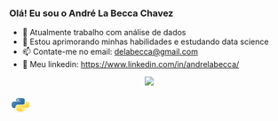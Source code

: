 ### Olá! Eu sou o André La Becca Chavez

- 🔭 Atualmente trabalho com análise de dados
- 🌱 Estou aprimorando minhas habilidades e estudando data science
- 📫 Contate-me no email: delabecca@gmail.com
- 💼 Meu linkedin: https://www.linkedin.com/in/andrelabecca/

<div align="center">
<img height="180em" src="https://github-readme-stats.vercel.app/api/top-langs/?username=la-becca&layout=compact&langs_count=7&theme=dracula"/>
</div>

<div style="display: inline_block"><br>
  <img align="center" alt="Andre-Python" height="30" width="40" src="https://raw.githubusercontent.com/devicons/devicon/master/icons/python/python-original.svg">
</div>
